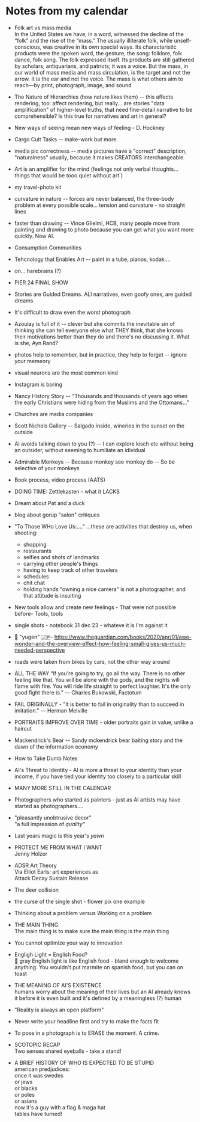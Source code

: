 # Notes from my calendar

* Folk art vs mass media<br />In the United States we have, in a word, witnessed the decline of the “folk” and the rise of the “mass.” The usually illiterate folk, while unself-conscious, was creative in its own special ways. Its characteristic products were the spoken word, the gesture, the song: folklore, folk dance, folk song. The folk expressed itself. Its products are still gathered by scholars, antiquarians, and patriots; it was a voice. But the mass, in our world of mass media and mass circulation, is the target and not the arrow. It is the ear and not the voice. The mass is what others aim to reach—by print, photograph, image, and sound

* The Nature of Hierarchies (how nature likes them) -- this affects rendering, too: affect rendering, but really... are stories "data amplification" of higher-level truths, that need fine-detail narrative to be comprehensible? Is this true for narratives and art in general?

* New ways of seeing mean new ways of feeling - D. Hockney

* Cargo Cult Tasks -- make-work but more.

* media pic correctness -- media pictures have a "correct" description, "naturalness" usually, because it makes CREATORS interchangeable

* Art is an amplifier for the mind (feelings not only verbal thoughts... things that would be tooo quiet without art`)

* my travel-photo kit

* curvature in nature -- forces are never balanced, the three-body problem at every possible scale... tension and curvature - no straight lines

* faster than drawing -- Vince Glielmi, HCB, many people move from painting and drawing to photo because you can get what you want more quickly. Now AI.

* Consumption Communities

* Tehcnology that Enables Art -- paint in a tube, pianos, kodak....

* on... harebrains (?)

* PIER 24 FINAL SHOW

* Stories are Guided Dreams. ALl narratives, even goofy ones, are guided dreams

* It's difficult to draw even the worst photograph

* Azoulay is full of it -- clever but she commits the inevitable sin of thinking she can tell everyone else what THEY think, that she knows their motivations better than they do and there's no discussing it. What is she, Ayn Rand?

* photos help to remember, but in practice, they help to forget -- ignore your memeory

* visual neurons are the most common kind

* Instagram is boring

* Nancy History Story -- "Thousands and thousands of years ago when the early Christians were hiding from the Muslims and the Ottomans..."

* Churches are media companies

* Scott Nichols Gallery -- Salgado inside, wineries in the sunset on the outside

* AI avoids talking down to you (?) -- I can explore kisch etc without being an outsider, without seeming to humiliate an idividual

* Admirable Monkeys -- Because monkey see monkey do -- So be selective of your monkeys

* Book process, video process (AATS)

* DOING TIME: Zettlekasten - what it LACKS

* Dream about Pat and a duck

* blog about gorup "salon" critiques

* "To Those WHo Love Us:...." ...these are activities that destroy us, when shooting:
   * shopping
   * restaurants
   * selfies and shots of landmarks
   * carrying other people's things
   * having to keep track of other travelers
   * schedules
   * chit chat
   * holding hands
"owning a nice camera" is not a photographer, and that attitude is insulting

* New tools allow and create new feelings - That were not possible before- Tools, tools

* single shots - notebook 31 dec 23 - whateve it is I'm against it

* 👹 "yugen" 🇯🇵- https://www.theguardian.com/books/2020/apr/01/awe-wonder-and-the-overview-effect-how-feeling-small-gives-us-much-needed-perspective

* roads were taken from bikes by cars, not the other way around

* ALL THE WAY  “If you're going to try, go all the way. There is no other feeling like that. You will be alone with the gods, and the nights will flame with fire. You will ride life straight to perfect laughter. It's the only good fight there is.” — Charles Bukowski, Factotum

* FAIL ORIGINALLY - "It is better to fail in originality than to succeed in imitation." — Herman Melville

* PORTRAITS IMPROVE OVER TIME - older portraits gain in value, unlike a haircut

* Mackendrick's Bear -- Sandy mckendrick bear baiting story and the dawn of the information economy

* How to Take Dumb Notes

* AI's Threat to Identity - AI is more a threat to your identity than your income, if you have tied your identity too closely to a particular skill

* MANY MORE STILL IN THE CALENDAR

* Photographers who started as painters - just as AI artists may have started as photographers....

* "pleasantly unobtrusive decor"<br/>"a full impression of _quality"_

* Last years magic is this year's _yawn_

* PROTECT ME FROM WHAT I WANT<br/>Jenny Holzer

* ADSR Art Theory<br/>Via Elliot Earls: art experiences as<br/>Attack Decay Sustain Release

* The deer collision

* the curse of the single shot - flower pix one example

* Thinking about a problem versus Working on a problem

* THE MAIN THING<br/>The main thing is to make sure the main thing is the main thing

* You cannot optimize your way to innovation

* Engligh Light = English Food?<br/>📸 gray English light is like English food - bland enough to welcome anything. You wouldn't put marmite on spanish food, but you can on toast

* THE MEANING OF AI'S EXISTENCE<br/>humans worry about the meaning of their lives but an AI already knows it before it is even built and it's defined by a meaningless (?) human

* "Reality is always an open platform"

* Never write your headline first and try to make the facts fit

* To pose in a photograph is to ERASE the moment. A crime.

* SCOTOPIC RECAP<br/>Two senses shared eyeballs - take a stand!

* A BRIEF HISTORY OF WHO IS EXPECTED TO BE STUPID<br>american predjudices:<br/> once it was swedes<br/> or jews<br/> or blacks<br/> or poles<br/> or asians<br/> now it's a guy with a flag & maga hat<br/> tables have turned!


